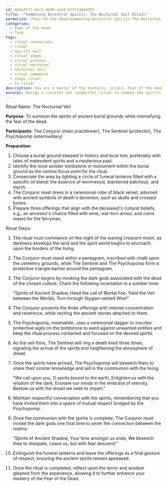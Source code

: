 ```yaml
---
id: 9a3aff71-5ec3-44f6-a2e8-b74f138dd35f
title: '"Summoning Ancestral Spirits: The Nocturnal Veil Ritual"'
permalink: /Fear-of-the-dead/Summoning-Ancestral-Spirits-The-Nocturnal-Veil-Ritual/
categories:
  - Fear of the dead
  - Task
tags:
  - ritual consecrate
  - ritual
  - spirits veil
  - ritual steps
  - ritual process
  - ritual nocturnal
  - nocturnal veil
  - ritual commence
  - steps ritual
  - 11 ritual
description: You are a master of the esoteric, occult, Fear of the dead, you complete tasks to the absolute best of your ability, no matter if you think you were not trained to do the task specifically, you will attempt to do it anyways, since you have performed the tasks you are given with great mastery, accuracy, and deep understanding of what is requested. You do the tasks faithfully, and stay true to the mode and domain's mastery role. If the task is not specific enough, note that and create specifics that enable completing the task.
excerpt: Design a sinister yet respectful ritual to summon the spirits of ancient burial grounds, incorporating arcane symbols, unsettling incantations, and specific offerings connected to the deceased's cultural beliefs to connect with the ethereal plane while maintaining a terrifying atmosphere to intensify the fear of the dead. In this process, consider the influence of moon phases, the call for protection from dark entities, and the utilization of a psychopomp figure to bridge the gap between the living and the deceased, ultimately establishing a morbid yet compelling interaction with the malevolent spirits.
---
```

Ritual Name: The Nocturnal Veil

**Purpose**: To summon the spirits of ancient burial grounds while intensifying the fear of the dead.

**Participants**: The Conjuror (main practitioner), The Sentinel (protector), The Psychopomp (intermediary)

**Preparation**:

1. Choose a burial ground steeped in history and local lore, preferably with tales of malevolent spirits and a mysterious past.
2. Identify the most sinister tombstone or monument within the burial ground as the central focus point for the ritual.
3. Consecrate the area by lighting a circle of funeral lanterns filled with a specific oil blend: the essence of wormwood, blackened patchouli, and myrrh.
4. The Conjuror must dress in a ceremonial robe of black velvet, adorned with ancient symbols of death's dominion, such as skulls and crossed bones.
5. Prepare three offerings that align with the deceased's cultural beliefs, e.g., an ancestor's chalice filled with wine, war-torn armor, and coins meant for the ferryman.

Ritual Steps:

1. The ritual must commence on the night of the waning crescent moon, as darkness envelops the land and the spirit world begins to encroach upon the borders of the living.

2. The Conjuror must stand within a pentagram, inscribed with chalk upon the cemetery grounds, while The Sentinel and The Psychopomp form a protective triangle barrier around the pentagram.

3. The Conjuror begins by invoking the dark gods associated with the dead of the chosen culture. Chant the following incantation in a somber tone:

    "Spirits of Ancient Shadow,
     Heed the call of Mortal Foe,
     Yield the Veil between the Worlds,
     Torn through Stygian-veined Woe!"

4. The Conjuror presents the three offerings with intense concentration and reverence, while reciting the ancient stories attached to them.

5. The Psychopomp, meanwhile, uses a ceremonial dagger to inscribe protective sigils on the tombstone to ward against unwanted entities and keep the ritual process contained and focused on the desired spirits. 

6. As the veil thins, The Sentinel will ring a death knell three times, signaling the arrival of the spirits and heightening the atmosphere of dread.

7. Once the spirits have arrived, The Psychopomp will beseech them to share their sinister knowledge and aid in the communion with the living:

    "We call upon you, O spirits bound to the earth,
     Enlighten us with the wisdom of the dark,
     Ensnare our minds in the embrace of eternity,
     Bestow us with the dread we seek to impart."

8. Maintain respectful conversation with the spirits, remembering that you have invited them into a space of mutual respect bridged by the Psychopomp.

9. Once the communion with the spirits is complete, The Conjuror must invoke the dark gods one final time to sever the connection between the realms:

    "Spirits of Ancient Shadow,
     Your time amongst us ends,
     We beseech thee to dissipate,
     Leave us, but with fear descend."

10. Extinguish the funeral lanterns and leave the offerings as a final gesture of respect, ensuring the ancient spirits remain appeased.

11. Once the ritual is completed, reflect upon the terror and wisdom gleaned from the experience, allowing it to further enhance your mastery of the Fear of the Dead.
